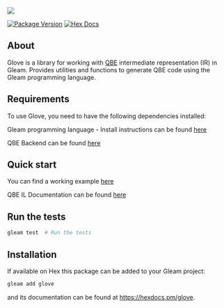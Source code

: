 
<img src="https://github.com/Willyboar/glove/assets/22755228/bfd9673f-a105-4083-82d8-84bf4b0ff071">


[![Package Version](https://img.shields.io/hexpm/v/glove)](https://hex.pm/packages/glove)
[![Hex Docs](https://img.shields.io/badge/hex-docs-ffaff3)](https://hexdocs.pm/glove/)


## About 
Glove is a library for working with [QBE](https://c9x.me/compile/) intermediate representation (IR) in Gleam. Provides utilities and functions to generate QBE code using the Gleam programming language.

## Requirements

To use Glove, you need to have the following dependencies installed:

Gleam programming language - Install instructions can be found [here](https://gleam.run/getting-started/installing/)

QBE Backend can be found [here](https://c9x.me/compile/)


## Quick start

You can find a working example [here](https://github.com/Willyboar/glove_example)

QBE IL Documentation can be found [here](https://c9x.me/compile/doc/il.html)

## Run the tests
```sh
gleam test  # Run the tests
```

## Installation

If available on Hex this package can be added to your Gleam project:

```sh
gleam add glove
```

and its documentation can be found at <https://hexdocs.pm/glove>.
